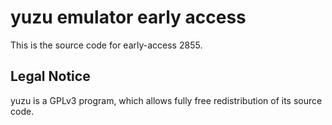 yuzu emulator early access
=============

This is the source code for early-access 2855.

## Legal Notice

yuzu is a GPLv3 program, which allows fully free redistribution of its source code.